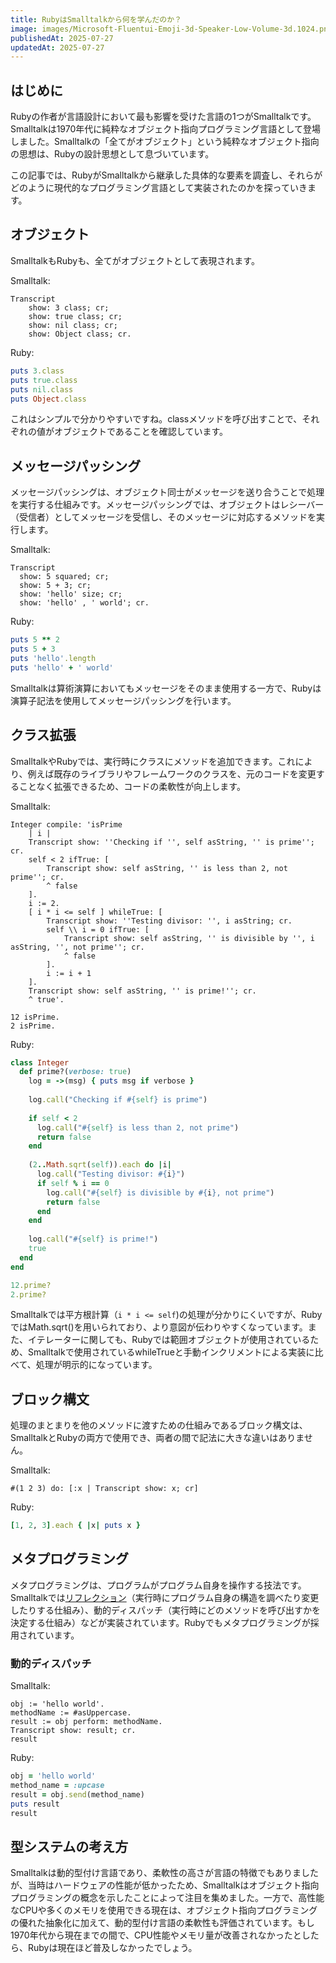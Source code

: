 ```yaml
---
title: RubyはSmalltalkから何を学んだのか？
image: images/Microsoft-Fluentui-Emoji-3d-Speaker-Low-Volume-3d.1024.png
publishedAt: 2025-07-27
updatedAt: 2025-07-27
---
```


## はじめに
Rubyの作者が言語設計において最も影響を受けた言語の1つがSmalltalkです。Smalltalkは1970年代に純粋なオブジェクト指向プログラミング言語として登場しました。Smalltalkの「全てがオブジェクト」という純粋なオブジェクト指向の思想は、Rubyの設計思想として息づいています。

この記事では、RubyがSmalltalkから継承した具体的な要素を調査し、それらがどのように現代的なプログラミング言語として実装されたのかを探っていきます。

## オブジェクト
SmalltalkもRubyも、全てがオブジェクトとして表現されます。

Smalltalk:
```smalltalk
Transcript 
    show: 3 class; cr;
    show: true class; cr;
    show: nil class; cr;
    show: Object class; cr.
```

Ruby:
```ruby
puts 3.class
puts true.class
puts nil.class
puts Object.class
```
これはシンプルで分かりやすいですね。classメソッドを呼び出すことで、それぞれの値がオブジェクトであることを確認しています。
## メッセージパッシング
メッセージパッシングは、オブジェクト同士がメッセージを送り合うことで処理を実行する仕組みです。メッセージパッシングでは、オブジェクトはレシーバー（受信者）としてメッセージを受信し、そのメッセージに対応するメソッドを実行します。

Smalltalk:
```smalltalk
Transcript
  show: 5 squared; cr;
  show: 5 + 3; cr;
  show: 'hello' size; cr;
  show: 'hello' , ' world'; cr.
```

Ruby:
```ruby
puts 5 ** 2
puts 5 + 3
puts 'hello'.length
puts 'hello' + ' world'
```
Smalltalkは算術演算においてもメッセージをそのまま使用する一方で、Rubyは演算子記法を使用してメッセージパッシングを行います。

## クラス拡張
SmalltalkやRubyでは、実行時にクラスにメソッドを追加できます。これにより、例えば既存のライブラリやフレームワークのクラスを、元のコードを変更することなく拡張できるため、コードの柔軟性が向上します。

Smalltalk:
```smalltalk
Integer compile: 'isPrime
    | i |
    Transcript show: ''Checking if '', self asString, '' is prime''; cr.
    self < 2 ifTrue: [ 
        Transcript show: self asString, '' is less than 2, not prime''; cr.
        ^ false 
    ].
    i := 2.
    [ i * i <= self ] whileTrue: [
        Transcript show: ''Testing divisor: '', i asString; cr.
        self \\ i = 0 ifTrue: [ 
            Transcript show: self asString, '' is divisible by '', i asString, '', not prime''; cr.
            ^ false 
        ].
        i := i + 1
    ].
    Transcript show: self asString, '' is prime!''; cr.
    ^ true'.

12 isPrime.
2 isPrime.
```

Ruby:
```ruby
class Integer
  def prime?(verbose: true)
    log = ->(msg) { puts msg if verbose }
    
    log.call("Checking if #{self} is prime")
    
    if self < 2
      log.call("#{self} is less than 2, not prime")
      return false
    end
    
    (2..Math.sqrt(self)).each do |i|
      log.call("Testing divisor: #{i}")
      if self % i == 0
        log.call("#{self} is divisible by #{i}, not prime")
        return false
      end
    end
    
    log.call("#{self} is prime!")
    true
  end
end

12.prime?
2.prime?
```
Smalltalkでは平方根計算（`i * i <= self`)の処理が分かりにくいですが、RubyではMath.sqrt()を用いられており、より意図が伝わりやすくなっています。また、イテレーターに関しても、Rubyでは範囲オブジェクトが使用されているため、Smalltalkで使用されているwhileTrueと手動インクリメントによる実装に比べて、処理が明示的になっています。
## ブロック構文
処理のまとまりを他のメソッドに渡すための仕組みであるブロック構文は、SmalltalkとRubyの両方で使用でき、両者の間で記法に大きな違いはありません。

Smalltalk:
```smalltalk
#(1 2 3) do: [:x | Transcript show: x; cr]
```

Ruby:
```ruby
[1, 2, 3].each { |x| puts x }
```
## メタプログラミング
メタプログラミングは、プログラムがプログラム自身を操作する技法です。Smalltalkでは[リフレクション](https://e-words.jp/w/%E3%83%AA%E3%83%95%E3%83%AC%E3%82%AF%E3%82%B7%E3%83%A7%E3%83%B3.html)（実行時にプログラム自身の構造を調べたり変更したりする仕組み）、動的ディスパッチ（実行時にどのメソッドを呼び出すかを決定する仕組み）などが実装されています。Rubyでもメタプログラミングが採用されています。
### 動的ディスパッチ

Smalltalk:
```smalltalk
obj := 'hello world'.
methodName := #asUppercase.
result := obj perform: methodName.
Transcript show: result; cr.
result
```

Ruby:
```ruby
obj = 'hello world'
method_name = :upcase
result = obj.send(method_name)
puts result
result
```
## 型システムの考え方
Smalltalkは動的型付け言語であり、柔軟性の高さが言語の特徴でもありましたが、当時はハードウェアの性能が低かったため、Smalltalkはオブジェクト指向プログラミングの概念を示したことによって注目を集めました。一方で、高性能なCPUや多くのメモリを使用できる現在は、オブジェクト指向プログラミングの優れた抽象化に加えて、動的型付け言語の柔軟性も評価されています。もし1970年代から現在までの間で、CPU性能やメモリ量が改善されなかったとしたら、Rubyは現在ほど普及しなかったでしょう。